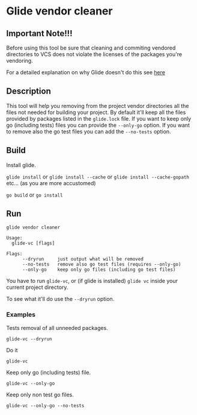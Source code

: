 # Glide vendor cleaner

## Important Note!!! ##
Before using this tool be sure that cleaning and commiting vendored directories to VCS does not violate the licenses of the packages you're vendoring.

For a detailed explanation on why Glide doesn't do this see [here](http://engineeredweb.com/blog/2016/go-why-not-strip-unused-pkgs/)


## Description

This tool will help you removing from the project vendor directories all the files not needed for building your project. By default it'll keep all the files provided by packages listed in the `glide.lock` file.
If you want to keep only go (including tests) files you can provide the `--only-go` option.
If you want to remove also the go test files you can add the `--no-tests` option.

## Build

Install glide.

`glide install` or `glide install --cache` or `glide install --cache-gopath` etc... (as you are more accustomed)

`go build` or `go install`

## Run
```
glide vendor cleaner

Usage:
  glide-vc [flags]

Flags:
      --dryrun     just output what will be removed
      --no-tests   remove also go test files (requires --only-go)
      --only-go    keep only go files (including go test files)
```

You have to run `glide-vc`, or (if glide is installed) `glide vc` inside your current project directory.

To see what it'll do use the `--dryrun` option.

### Examples

Tests removal of all unneeded packages.

```
glide-vc --dryrun
```

Do it

```
glide-vc
```


Keep only go (including tests) file.

```
glide-vc --only-go
```

Keep only non test go files.

```
glide-vc --only-go --no-tests
```
